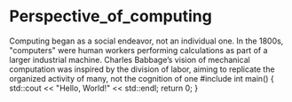 # Perspective_of_computing
Computing began as a social endeavor, not an individual one. In the 1800s, "computers" were human workers performing calculations as part of a larger industrial machine.  Charles Babbage’s vision of mechanical computation was inspired by the division of labor, aiming to replicate the organized activity of many, not the cognition of one
#include <iostream>
int main() {
    std::cout << "Hello, World!" << std::endl;
    return 0;
}
